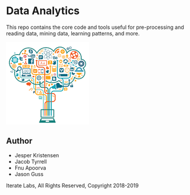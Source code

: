 # Data Analytics
This repo contains the core code and tools useful for pre-processing and reading data, mining data,
learning patterns, and more.
  
![](images.png)

## Author

+ Jesper Kristensen
+ Jacob Tyrrell
+ Fnu Apoorva
+ Jason Guss

Iterate Labs, All Rights Reserved, Copyright 2018-2019
